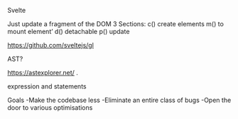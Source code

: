 Svelte

Just update a fragment of the DOM
3 Sections:
c() create elements
m() to mount element’
d() detachable
p() update

https://github.com/sveltejs/gl

AST?

https://astexplorer.net/ .

expression and statements

Goals
-Make the codebase less
-Eliminate an entire class of bugs
-Open the door to various optimisations
